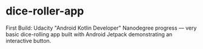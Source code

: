 # dice-roller-app
First Build: Udacity "Android Kotlin Developer" Nanodegree progress –– very basic dice-rolling app built with Android Jetpack demonstrating an interactive button.
